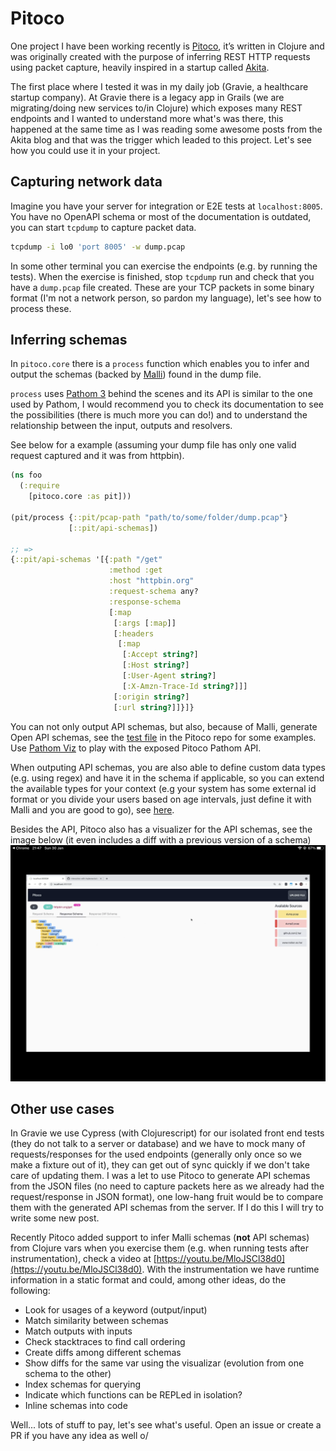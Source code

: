 # Pitoco

One project I have been working recently is [Pitoco](https://github.com/pfeodrippe/pitoco), it’s written in Clojure and was originally created with the purpose of inferring REST HTTP requests using packet capture, heavily inspired in a startup called [Akita](https://www.akitasoftware.com/blog). 

The first place where I tested it was in my daily job (Gravie, a healthcare startup company). At Gravie there is a legacy app in Grails (we are migrating/doing new services to/in Clojure) which exposes many REST endpoints and I wanted to understand more what's was there, this happened at the same time as I was reading some awesome posts from the Akita blog and that was the trigger which leaded to this project. Let's see how you could use it in your project.

## Capturing network data
Imagine you have your server for integration or E2E tests at  `localhost:8005`. You have no OpenAPI schema or most of the documentation is outdated, you can start `tcpdump` to capture packet data.

```bash
tcpdump -i lo0 'port 8005' -w dump.pcap
```

In some other terminal you can exercise the endpoints (e.g. by running the tests). When the exercise is finished, stop `tcpdump` run and check that you have a `dump.pcap` file created. These are your TCP packets in some binary format (I'm not a network person, so pardon my language), let's see how to process these.

## Inferring schemas
In `pitoco.core` there is a `process` function which enables you to infer and output the schemas (backed by [Malli](https://github.com/metosin/malli)) found in the dump file.

`process` uses [Pathom 3](https://pathom3.wsscode.com/) behind the scenes and its API is similar to the one used by Pathom, I would recommend you to check its documentation to see the possibilities (there is much more you can do!) and to understand the relationship between the input, outputs and resolvers.

See below for a example (assuming your dump file has only one valid request captured and it was from httpbin).

```clojure
(ns foo
  (:require
    [pitoco.core :as pit]))

(pit/process {::pit/pcap-path "path/to/some/folder/dump.pcap"}
             [::pit/api-schemas])

;; =>
{::pit/api-schemas '[{:path "/get"
                      :method :get
                      :host "httpbin.org"
                      :request-schema any?
                      :response-schema
                      [:map
                       [:args [:map]]
                       [:headers
                        [:map
                         [:Accept string?]
                         [:Host string?]
                         [:User-Agent string?]
                         [:X-Amzn-Trace-Id string?]]]
                       [:origin string?]
                       [:url string?]]}]}
```

You can not only output API schemas, but also, because of Malli, generate Open API schemas, see the [test file](https://github.com/pfeodrippe/pitoco/blob/master/test/pitoco/core_test.clj) in the Pitoco repo for some examples. Use [Pathom Viz](https://github.com/wilkerlucio/pathom-viz) to play with the exposed Pitoco Pathom API.

When outputing API schemas, you are also able to define custom data types (e.g. using regex) and have it in the schema if applicable, so you can extend the available types for your context (e.g your system has some external id format or you divide your users based on age intervals, just define it with Malli and you are good to go), see [here](https://github.com/pfeodrippe/pitoco/blob/master/test/pitoco/core_test.clj#L149).

Besides the API, Pitoco also has a visualizer for the API schemas, see the image below (it even includes a diff with a previous version of a schema)
![Pitoco visualizer](images/pitoco-visualizer.png)

## Other use cases
In Gravie we use Cypress (with Clojurescript) for our isolated front end tests (they do not talk to a server or database) and we have to mock many of requests/responses for the used endpoints (generally only once so we make a fixture out of it), they can get out of sync quickly if we don't take care of updating them. I was a let to use Pitoco to generate API schemas from the JSON files (no need to capture packets here as we already had the request/response in JSON format), one low-hang fruit would be to compare them with the generated API schemas from the server. If I do this I will try to write some new post.

Recently Pitoco added support to infer Malli schemas (**not** API schemas) from Clojure vars when you exercise them (e.g. when running tests after instrumentation), check a video at [https://youtu.be/MloJSCl38d0](https://youtu.be/MloJSCl38d0). With the instrumentation we have runtime information in a static format and could, among other ideas, do the following:
-   Look for usages of a keyword (output/input)
-   Match similarity between schemas
-   Match outputs with inputs
-   Check stacktraces to find call ordering
-   Create diffs among different schemas
-   Show diffs for the same var using the visualizar (evolution from one schema to the other)
-   Index schemas for querying
-   Indicate which functions can be REPLed in isolation?
-   Inline schemas into code

Well... lots of stuff to pay, let's see what's useful. Open an issue or create a PR if you have any idea as well o/
